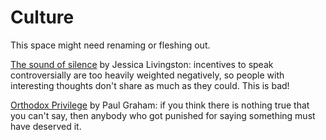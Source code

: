 # Culture

This space might need renaming or fleshing out.

[The sound of silence](https://foundersatwork.posthaven.com/the-sound-of-silence) by Jessica Livingston: incentives to speak controversially are too heavily weighted negatively, so people with interesting thoughts don't share as much as they could. This is bad!

[Orthodox Privilege](http://paulgraham.com/orth.html) by Paul Graham: if you think there is nothing true that you can't say, then anybody who got punished for saying something must have deserved it.
